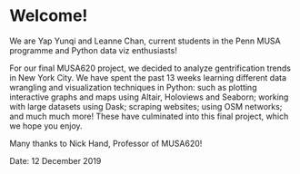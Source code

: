 # Welcome!
We are Yap Yunqi and Leanne Chan, current students in the Penn MUSA programme and Python data viz enthusiasts! 

For our final MUSA620 project, we decided to analyze gentrification trends in New York City. We have spent the past 13 weeks learning different data wrangling and visualization techniques in Python: such as plotting interactive graphs and maps using Altair, Holoviews and Seaborn; working with large datasets using Dask; scraping websites; using OSM networks; and much much more! These have culminated into this final project, which we hope you enjoy. 

Many thanks to Nick Hand, Professor of MUSA620! 

Date: 12 December 2019 
